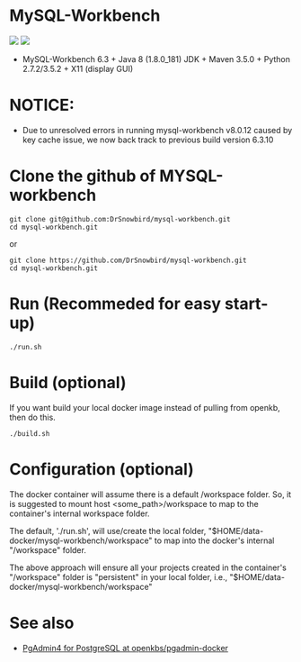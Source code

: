 # MySQL-Workbench
[![](https://images.microbadger.com/badges/image/openkbs/mysql-workbench.svg)](https://microbadger.com/images/openkbs/mysql-workbench "Get your own image badge on microbadger.com") [![](https://images.microbadger.com/badges/version/openkbs/mysql-workbench.svg)](https://microbadger.com/images/openkbs/mysql-workbench "Get your own version badge on microbadger.com")

* MySQL-Workbench 6.3 + Java 8 (1.8.0_181) JDK + Maven 3.5.0 + Python 2.7.2/3.5.2 + X11 (display GUI)

# NOTICE:
* Due to unresolved errors in running mysql-workbench v8.0.12 caused by key cache issue, we now back track to previous build version 6.3.10

# Clone the github of MYSQL-workbench
```
git clone git@github.com:DrSnowbird/mysql-workbench.git
cd mysql-workbench.git
```
or 
```
git clone https://github.com/DrSnowbird/mysql-workbench.git
cd mysql-workbench.git
```
# Run (Recommeded for easy start-up)
```
./run.sh
```

# Build (optional)
If you want build your local docker image instead of pulling from openkb, then do this.
```
./build.sh
```
# Configuration (optional)
The docker container will assume there is a default /workspace folder. So, it is suggested to mount host <some_path>/workspace to map to the container's internal workspace folder. 

The default, './run.sh', will use/create the local folder, "$HOME/data-docker/mysql-workbench/workspace" to map into the docker's internal "/workspace" folder.

The above approach will ensure all your projects created in the container's "/workspace" folder is "persistent" in your local folder, i.e., "$HOME/data-docker/mysql-workbench/workspace"

# See also
* [PgAdmin4 for PostgreSQL at openkbs/pgadmin-docker](https://hub.docker.com/r/openkbs/pgadmin-docker/)

